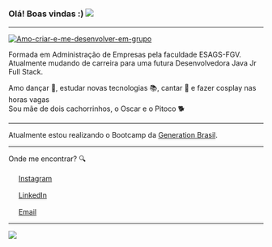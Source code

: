<!--
**jaquelinecavalaro/jaquelinecavalaro** is a ✨ _special_ ✨ repository because its `README.md` (this file) appears on your GitHub profile.

Here are some ideas to get you started:

- 🔭 I’m currently working on ...
- 🌱 I’m currently learning ...
- 👯 I’m looking to collaborate on ...
- 🤔 I’m looking for help with ...
- 💬 Ask me about ...
- 📫 How to reach me: ...
- 😄 Pronouns: ...
- ⚡ Fun fact: ...
-->


### Olá! Boas vindas :) <img src="https://media.giphy.com/media/GLrO8AJ71g6dqDs02R/giphy.gif">

---
<a href="https://ibb.co/SPRttsN"><img src="https://media.giphy.com/media/GLrO8AJ71g6dqDs02R/giphy.gif" alt="Amo-criar-e-me-desenvolver-em-grupo" border="0"></a>

Formada em Administração de Empresas pela faculdade ESAGS-FGV. 
Atualmente mudando de carreira para uma futura Desenvolvedora Java Jr Full Stack.

Amo dançar :dancer:, estudar novas tecnologias :books:, cantar :microphone: e fazer cosplay nas horas vagas <br>
Sou mãe de dois cachorrinhos, o Oscar e o Pitoco :dog2:  

---

Atualmente estou realizando o Bootcamp da [Generation Brasil](https://brazil.generation.org/).  

---

Onde me encontrar? :mag:  

<a href="https://www.instagram.com/jakiisweet/?hl=pt-br"><img src="https://github.com/leticiadasilva/leticiadasilva/blob/main/images/instagram.png" width="16"></img></a> [Instagram](https://www.instagram.com/jakiisweet/?hl=pt-br)  

<a href="https://www.linkedin.com/in/leticiasilvar"><img src="https://github.com/leticiadasilva/leticiadasilva/blob/main/images/linkedin.png" width="16"></img></a> [LinkedIn](https://www.linkedin.com/in/jaqueline-cavalaro/)  

<a href="jaqueline.cavalaro@gmail.com"><img src="https://github.com/leticiadasilva/leticiadasilva/blob/main/images/email.png" width="16"></img></a> [Email](mailto:jaqueline.cavalaro@gmail.com)  

---  

![](https://komarev.com/ghpvc/?username=jaquelinecavalaro&color=blue&style=flat)

